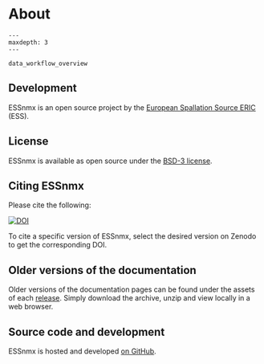 # About

```{toctree}
---
maxdepth: 3
---

data_workflow_overview
```

## Development

ESSnmx is an open source project by the [European Spallation Source ERIC](https://europeanspallationsource.se/) (ESS).

## License

ESSnmx is available as open source under the [BSD-3 license](https://opensource.org/licenses/BSD-3-Clause).

## Citing ESSnmx

Please cite the following:

[![DOI](https://zenodo.org/badge/FIXME.svg)](https://zenodo.org/doi/10.5281/zenodo.FIXME)

To cite a specific version of ESSnmx, select the desired version on Zenodo to get the corresponding DOI.

## Older versions of the documentation

Older versions of the documentation pages can be found under the assets of each [release](https://github.com/scipp/essnmx/releases).
Simply download the archive, unzip and view locally in a web browser.

## Source code and development

ESSnmx is hosted and developed [on GitHub](https://github.com/scipp/essnmx).
